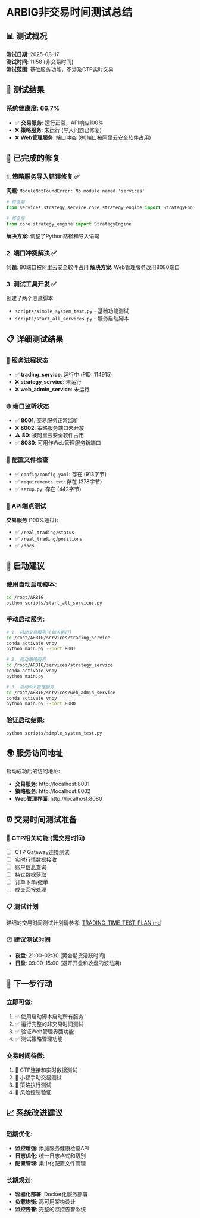 # ARBIG非交易时间测试总结

## 📊 测试概况

**测试日期**: 2025-08-17  
**测试时间**: 11:58 (非交易时间)  
**测试范围**: 基础服务功能，不涉及CTP实时交易

## 🎯 测试结果

### 系统健康度: **66.7%**
- ✅ **交易服务**: 运行正常，API响应100%
- ❌ **策略服务**: 未运行 (导入问题已修复)
- ❌ **Web管理服务**: 端口冲突 (80端口被阿里云安全软件占用)

## 🔧 已完成的修复

### 1. **策略服务导入错误修复** ✅
**问题**: `ModuleNotFoundError: No module named 'services'`
```python
# 修复前
from services.strategy_service.core.strategy_engine import StrategyEngine

# 修复后  
from core.strategy_engine import StrategyEngine
```

**解决方案**: 调整了Python路径和导入语句

### 2. **端口冲突解决** ✅
**问题**: 80端口被阿里云安全软件占用
**解决方案**: Web管理服务改用8080端口

### 3. **测试工具开发** ✅
创建了两个测试脚本:
- `scripts/simple_system_test.py` - 基础功能测试
- `scripts/start_all_services.py` - 服务启动脚本

## 📋 详细测试结果

### 🔄 服务进程状态
- ✅ **trading_service**: 运行中 (PID: 114915)
- ❌ **strategy_service**: 未运行
- ❌ **web_admin_service**: 未运行

### 🌐 端口监听状态  
- ✅ **8001**: 交易服务正常监听
- ❌ **8002**: 策略服务端口未开放
- ⚠️  **80**: 被阿里云安全软件占用
- ✅ **8080**: 可用作Web管理服务新端口

### 📄 配置文件检查
- ✅ `config/config.yaml`: 存在 (913字节)
- ✅ `requirements.txt`: 存在 (378字节)  
- ✅ `setup.py`: 存在 (442字节)

### 🔗 API端点测试
**交易服务** (100%通过):
- ✅ `/real_trading/status`
- ✅ `/real_trading/positions` 
- ✅ `/docs`

## 🚀 启动建议

### 使用自动启动脚本:
```bash
cd /root/ARBIG
python scripts/start_all_services.py
```

### 手动启动服务:
```bash
# 1. 启动交易服务 (如未运行)
cd /root/ARBIG/services/trading_service
conda activate vnpy
python main.py --port 8001

# 2. 启动策略服务
cd /root/ARBIG/services/strategy_service  
conda activate vnpy
python main.py

# 3. 启动Web管理服务
cd /root/ARBIG/services/web_admin_service
conda activate vnpy
python main.py --port 8080
```

### 验证启动结果:
```bash
python scripts/simple_system_test.py
```

## 🌍 服务访问地址

启动成功后的访问地址:
- **交易服务**: http://localhost:8001
- **策略服务**: http://localhost:8002
- **Web管理界面**: http://localhost:8080

## ⏰ 交易时间测试准备

### 🔴 **CTP相关功能** (需交易时间)
- [ ] CTP Gateway连接测试
- [ ] 实时行情数据接收
- [ ] 账户信息查询
- [ ] 持仓数据获取
- [ ] 订单下单/撤单
- [ ] 成交回报处理

### 📋 **测试计划**
详细的交易时间测试计划请参考: [TRADING_TIME_TEST_PLAN.md](TRADING_TIME_TEST_PLAN.md)

### 🕐 **建议测试时间**
- **夜盘**: 21:00-02:30 (黄金期货活跃时间)
- **日盘**: 09:00-15:00 (避开开盘和收盘的波动期)

## 🎯 下一步行动

### 立即可做:
1. ✅ 使用启动脚本启动所有服务
2. ✅ 运行完整的非交易时间测试
3. ✅ 验证Web管理界面功能
4. ✅ 测试策略管理功能

### 交易时间待做:
1. 🔄 CTP连接和实时数据测试
2. 🔄 小额手动交易测试  
3. 🔄 策略执行测试
4. 🔄 风险控制验证

## 📈 系统改进建议

### 短期优化:
- **监控增强**: 添加服务健康检查API
- **日志优化**: 统一日志格式和级别
- **配置管理**: 集中化配置文件管理

### 长期规划:
- **容器化部署**: Docker化服务部署
- **负载均衡**: 高可用架构设计
- **监控告警**: 完整的监控告警系统
